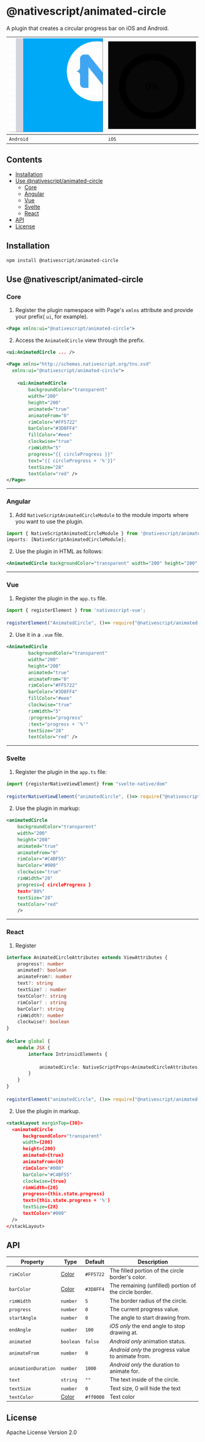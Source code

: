 # @nativescript/animated-circle

A plugin that creates a circular progress bar on iOS and Android.

| ![Android animated circle demo video](/packages/animated-circle/images/animated-circle-android.gif) | ![iOS animated circle demo video](/packages/animated-circle/images/animated-circle-ios.gif)
|:--------|:---------
| `Android` | `iOS`

## Contents
* [Installation](#installation)
* [Use @nativescript/animated-circle](#use-nativescriptanimated-circle)
  * [Core](#core)
  * [Angular](#angular)
  * [Vue](#vue)
  * [Svelte](#svelte)
  * [React](#react)
* [API](#api)
* [License](#license)

## Installation

```cli
npm install @nativescript/animated-circle
```

## Use @nativescript/animated-circle

### Core

1. Register the plugin namespace with Page's `xmlns` attribute and provide your prefix( `ui`, for example).

```xml
<Page xmlns:ui="@nativescript/animated-circle">
```

2. Access the `AnimatedCircle` view through the prefix.

```xml
<ui:AnimatedCircle ... />
```

```xml
<Page xmlns="http://schemas.nativescript.org/tns.xsd"
  xmlns:ui="@nativescript/animated-circle">

    <ui:AnimatedCircle
        backgroundColor="transparent"
        width="200"
        height="200"
        animated="true"
        animateFrom="0"
        rimColor="#FF5722"
        barColor="#3D8FF4"
        fillColor="#eee"
        clockwise="true"
        rimWidth="5"
        progress="{{ circleProgress }}"
        text="{{ circleProgress + '%'}}"
        textSize="28"
        textColor="red" />
</Page>
```
---
### Angular

1. Add `NativeScriptAnimatedCircleModule` to the module imports where you want to use the plugin.

```typescript
import { NativeScriptAnimatedCircleModule } from '@nativescript/animated-circle/angular';
imports: [NativeScriptAnimatedCircleModule];
```

2. Use the plugin in HTML as follows:

```xml
<AnimatedCircle backgroundColor="transparent" width="200" height="200" animated="true" animateFrom="0" rimColor="#fff000" barColor="#ff4081" rimWidth="25" [progress]="circleProgress" [text]="progress + '%'" textSize="22" textColor="#336699"></AnimatedCircle>
```
---
### Vue

1. Register the plugin in the `app.ts` file. 
```ts
import { registerElement } from 'nativescript-vue';

registerElement("AnimatedCircle", ()=> require("@nativescript/animated-circle").AnimatedCircle)
```
2. Use it in a `.vue` file.

```xml
<AnimatedCircle
        backgroundColor="transparent"
        width="200"
        height="200"
        animated="true"
        animateFrom="0"
        rimColor="#FF5722"
        barColor="#3D8FF4"
        fillColor="#eee"
        clockwise="true"
        rimWidth="5"
        :progress="progress"
        :text="progress + '%'"
        textSize="28"
        textColor="red" />
```
---
### Svelte
1. Register the plugin in the `app.ts` file:

```ts
import {registerNativeViewElement} from "svelte-native/dom"

registerNativeViewElement("animatedCircle", ()=> require("@nativescript/animated-circle").AnimatedCircle)
```
2. Use the plugin in markup:

```xml
<animatedCircle 
    backgroundColor="transparent"
    width="200"
    height="200"
    animated="true"
    animateFrom="0"
    rimColor="#C4BF55"
    barColor="#000"
    clockwise="true"
    rimWidth="20"
    progress={ circleProgress }
    text="80%"
    textSize="28"
    textColor="red"
    />
```
---
### React
1. Register
```ts
interface AnimatedCircleAttributes extends ViewAttributes {
    progress?: number
    animated?: boolean
    animateFrom?: number
    text?: string
    textSize? : number
    textColor?: string
    rimColor? : string
    barColor?: string
    rimWidth?: number 
    clockwise?: boolean
}

declare global {
    module JSX {
        interface IntrinsicElements {
         
            animatedCircle: NativeScriptProps<AnimatedCircleAttributes, AnimatedCircle>
        }
    }
}

registerElement("animatedCircle", ()=> require("@nativescript/animated-circle").AnimatedCircle)

```

2. Use the plugin in markup.
```xml
<stackLayout marginTop={30}>
  <animatedCircle
      backgroundColor="transparent"
      width={200}
      height={200}
      animated={true}
      animateFrom={0}
      rimColor="#000"
      barColor="#C4BF55"
      clockwise={true}
      rimWidth={20}
      progress={this.state.progress}
      text={this.state.progress + '%'}
      textSize={28}
      textColor="#000"
  />
</stackLayout>
```

## API

| Property          | Type | Default | Description                                            |
| ----------------- |------| ------- | ------------------------------------------------------ |
| `rimColor`          | [Color](https://blog.nativescript.org/guide/core/color)| `#FF5722` | The filled portion of the circle border's color.       |
| `barColor`          |[Color](https://blog.nativescript.org/guide/core/color)| `#3D8FF4` | The remaining (unfilled) portion of the circle border. |
| `rimWidth`          | `number` |`5`       | The border radius of the circle.                       |
| `progress`          | `number` |`0 `      | The current progress value.                            |
| `startAngle`        | `number` |`0`       | The angle to start drawing from.                       |
| `endAngle`          | `number` |`100`     | _iOS only_ the end angle to stop drawing at.           |
| `animated`          | `boolean` |`false`   | _Android only_ animation status.                       |
| `animateFrom`       | `number` |`0`       | _Android only_ the progress value to animate from.     |
| `animationDuration` | `number` |`1000`    | _Android only_ the duration to animate for.            |
| `text`              | `string` |`""`      | The text inside of the circle.                         |
| `textSize `         | `number` |`0`       | Text size, 0 will hide the text                        |
| `textColor`         | [Color](https://blog.nativescript.org/guide/core/color) |`#ff0000` | Text color                                             |

## License

Apache License Version 2.0